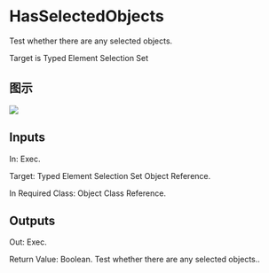 # HasSelectedObjects

Test whether there are any selected objects.

Target is Typed Element Selection Set

## 图示

![]($-20221218-21170681.png)

## Inputs

In: Exec.

Target: Typed Element Selection Set Object Reference.

In Required Class: Object Class Reference.  

## Outputs

Out: Exec.

Return Value: Boolean. Test whether there are any selected objects..

